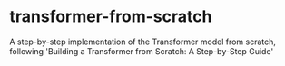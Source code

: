 # transformer-from-scratch
A step-by-step implementation of the Transformer model from scratch, following 'Building a Transformer from Scratch: A Step-by-Step Guide'
